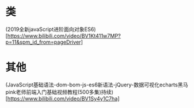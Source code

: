 # 类
(2019全新javaScript进阶面向对象ES6)[https://www.bilibili.com/video/BV1Kt411w7MP?p=11&spm_id_from=pageDriver]
# 其他
(JavaScript基础语法-dom-bom-js-es6新语法-jQuery-数据可视化echarts黑马pink老师前端入门基础视频教程(500多集)持续)[https://www.bilibili.com/video/BV1Sy4y1C7ha]